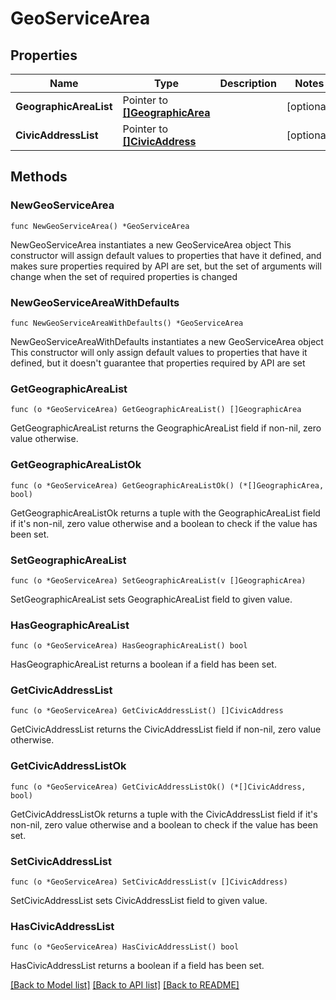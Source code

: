 # GeoServiceArea

## Properties

Name | Type | Description | Notes
------------ | ------------- | ------------- | -------------
**GeographicAreaList** | Pointer to [**[]GeographicArea**](GeographicArea.md) |  | [optional] 
**CivicAddressList** | Pointer to [**[]CivicAddress**](CivicAddress.md) |  | [optional] 

## Methods

### NewGeoServiceArea

`func NewGeoServiceArea() *GeoServiceArea`

NewGeoServiceArea instantiates a new GeoServiceArea object
This constructor will assign default values to properties that have it defined,
and makes sure properties required by API are set, but the set of arguments
will change when the set of required properties is changed

### NewGeoServiceAreaWithDefaults

`func NewGeoServiceAreaWithDefaults() *GeoServiceArea`

NewGeoServiceAreaWithDefaults instantiates a new GeoServiceArea object
This constructor will only assign default values to properties that have it defined,
but it doesn't guarantee that properties required by API are set

### GetGeographicAreaList

`func (o *GeoServiceArea) GetGeographicAreaList() []GeographicArea`

GetGeographicAreaList returns the GeographicAreaList field if non-nil, zero value otherwise.

### GetGeographicAreaListOk

`func (o *GeoServiceArea) GetGeographicAreaListOk() (*[]GeographicArea, bool)`

GetGeographicAreaListOk returns a tuple with the GeographicAreaList field if it's non-nil, zero value otherwise
and a boolean to check if the value has been set.

### SetGeographicAreaList

`func (o *GeoServiceArea) SetGeographicAreaList(v []GeographicArea)`

SetGeographicAreaList sets GeographicAreaList field to given value.

### HasGeographicAreaList

`func (o *GeoServiceArea) HasGeographicAreaList() bool`

HasGeographicAreaList returns a boolean if a field has been set.

### GetCivicAddressList

`func (o *GeoServiceArea) GetCivicAddressList() []CivicAddress`

GetCivicAddressList returns the CivicAddressList field if non-nil, zero value otherwise.

### GetCivicAddressListOk

`func (o *GeoServiceArea) GetCivicAddressListOk() (*[]CivicAddress, bool)`

GetCivicAddressListOk returns a tuple with the CivicAddressList field if it's non-nil, zero value otherwise
and a boolean to check if the value has been set.

### SetCivicAddressList

`func (o *GeoServiceArea) SetCivicAddressList(v []CivicAddress)`

SetCivicAddressList sets CivicAddressList field to given value.

### HasCivicAddressList

`func (o *GeoServiceArea) HasCivicAddressList() bool`

HasCivicAddressList returns a boolean if a field has been set.


[[Back to Model list]](../README.md#documentation-for-models) [[Back to API list]](../README.md#documentation-for-api-endpoints) [[Back to README]](../README.md)


